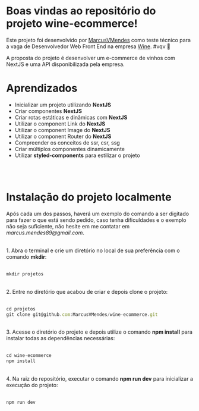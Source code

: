 # Boas vindas ao repositório do projeto wine-ecommerce!


Este projeto foi desenvolvido por [MarcusVMendes](http://www.linkedin.com/in/marcusvmendes-dev) como teste técnico para a vaga de Desenvolvedor Web Front End na empresa [Wine](https://www.wine.com.br/).  #vqv 🚀

A proposta do projeto é desenvolver um e-commerce de vinhos com NextJS e uma API disponibilizada pela empresa.


# Aprendizados

  - Inicializar um projeto utilizando **NextJS**
  - Criar componentes **NextJS**
  - Criar rotas estáticas e dinâmicas com **NextJS**
  - Utilizar o component Link do **NextJS**
  - Utilizar o component Image do **NextJS**
  - Utilizar o component Router do **NextJS**
  - Compreender os conceitos de ssr, csr, ssg
  - Criar múltiplos componentes dinamicamente
  - Utilizar **styled-components** para estilizar o projeto
<br>
<br>


# Instalação do projeto localmente

Após cada um dos passos, haverá um exemplo do comando a ser digitado para fazer o que está sendo pedido, caso tenha dificuldades e o exemplo não seja suficiente, não hesite em me contatar em _marcus.mendes89@gmail.com_.
<br>
<br>

<div style="text-align: left">1. Abra o terminal e crie um diretório no local de sua preferência com o comando <b>mkdir</b>:</div><br>

```javascript
mkdir projetos
```
<br>
<div style="text-align: left">2. Entre no diretório que acabou de criar e depois clone o projeto:<div><br>


```javascript
cd projetos
git clone git@github.com:MarcusVMendes/wine-ecommerce.git
```
<br>
<div style="text-align: left">3. Acesse o diretório do projeto e depois utilize o comando <b>npm install</b> para instalar todas as dependências necessárias:<div><br>

```javascript
cd wine-ecommerce
npm install
```

<br>
<div style="text-align: left">4. Na raiz do repositório, executar o comando <b>npm run dev</b> para inicializar a execução do projeto:<div><br>

```javascript
npm run dev
```
<br>
